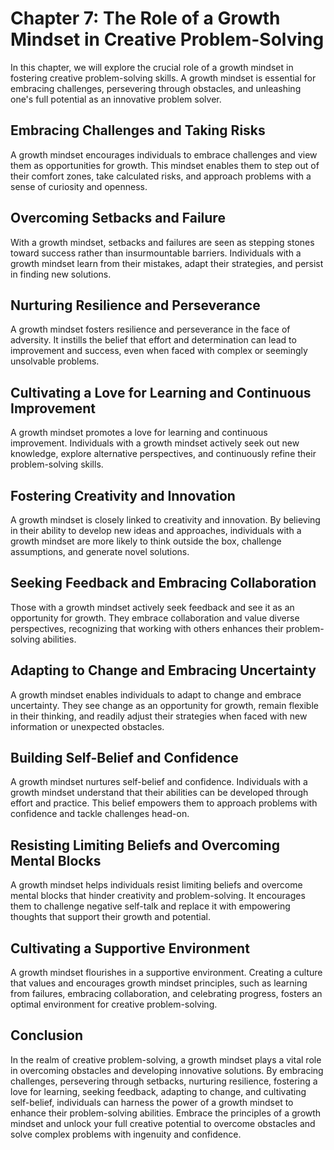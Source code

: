 Chapter 7: The Role of a Growth Mindset in Creative Problem-Solving
===================================================================

In this chapter, we will explore the crucial role of a growth mindset in fostering creative problem-solving skills. A growth mindset is essential for embracing challenges, persevering through obstacles, and unleashing one's full potential as an innovative problem solver.

Embracing Challenges and Taking Risks
-------------------------------------

A growth mindset encourages individuals to embrace challenges and view them as opportunities for growth. This mindset enables them to step out of their comfort zones, take calculated risks, and approach problems with a sense of curiosity and openness.

Overcoming Setbacks and Failure
-------------------------------

With a growth mindset, setbacks and failures are seen as stepping stones toward success rather than insurmountable barriers. Individuals with a growth mindset learn from their mistakes, adapt their strategies, and persist in finding new solutions.

Nurturing Resilience and Perseverance
-------------------------------------

A growth mindset fosters resilience and perseverance in the face of adversity. It instills the belief that effort and determination can lead to improvement and success, even when faced with complex or seemingly unsolvable problems.

Cultivating a Love for Learning and Continuous Improvement
----------------------------------------------------------

A growth mindset promotes a love for learning and continuous improvement. Individuals with a growth mindset actively seek out new knowledge, explore alternative perspectives, and continuously refine their problem-solving skills.

Fostering Creativity and Innovation
-----------------------------------

A growth mindset is closely linked to creativity and innovation. By believing in their ability to develop new ideas and approaches, individuals with a growth mindset are more likely to think outside the box, challenge assumptions, and generate novel solutions.

Seeking Feedback and Embracing Collaboration
--------------------------------------------

Those with a growth mindset actively seek feedback and see it as an opportunity for growth. They embrace collaboration and value diverse perspectives, recognizing that working with others enhances their problem-solving abilities.

Adapting to Change and Embracing Uncertainty
--------------------------------------------

A growth mindset enables individuals to adapt to change and embrace uncertainty. They see change as an opportunity for growth, remain flexible in their thinking, and readily adjust their strategies when faced with new information or unexpected obstacles.

Building Self-Belief and Confidence
-----------------------------------

A growth mindset nurtures self-belief and confidence. Individuals with a growth mindset understand that their abilities can be developed through effort and practice. This belief empowers them to approach problems with confidence and tackle challenges head-on.

Resisting Limiting Beliefs and Overcoming Mental Blocks
-------------------------------------------------------

A growth mindset helps individuals resist limiting beliefs and overcome mental blocks that hinder creativity and problem-solving. It encourages them to challenge negative self-talk and replace it with empowering thoughts that support their growth and potential.

Cultivating a Supportive Environment
------------------------------------

A growth mindset flourishes in a supportive environment. Creating a culture that values and encourages growth mindset principles, such as learning from failures, embracing collaboration, and celebrating progress, fosters an optimal environment for creative problem-solving.

Conclusion
----------

In the realm of creative problem-solving, a growth mindset plays a vital role in overcoming obstacles and developing innovative solutions. By embracing challenges, persevering through setbacks, nurturing resilience, fostering a love for learning, seeking feedback, adapting to change, and cultivating self-belief, individuals can harness the power of a growth mindset to enhance their problem-solving abilities. Embrace the principles of a growth mindset and unlock your full creative potential to overcome obstacles and solve complex problems with ingenuity and confidence.
